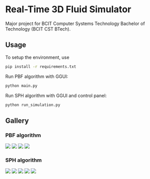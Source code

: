 
# Real-Time 3D Fluid Simulator

Major project for BCIT Computer Systems Technology Bachelor of Technology (BCIT CST BTech).

## Usage
To setup the environment, use
```bash
pip install -r requirements.txt
```
Run PBF algorithm with GGUI:

```bash
python main.py
```
Run SPH algorithm with GGUI and control panel:

```bash
python run_simulation.py
```

## Gallery

### PBF algorithm
<img src="./image/PBF-1.png">
<img src="./image/PBF-2.png">
<img src="./image/PBF-3.png">
<img src="./image/PBF-4.png">

### SPH algorithm
<img src="./image/SPH-1.png">
<img src="./image/SPH-2.png">
<img src="./image/SPH-3.png">
<img src="./image/SPH-4.png">
<img src="./image/SPH-5.png">